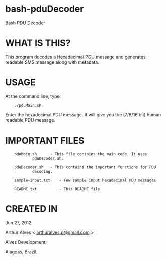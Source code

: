 bash-pduDecoder
===============

Bash PDU Decoder


WHAT IS THIS?
=====================================================

This program decodes a Hexadecimal PDU message and generates readable SMS message along with metadata.


USAGE
=====================================================

At the command line, type:

		./pduMain.sh

Enter the hexadecimal PDU message. It will give you the (7/8/16 bit) human readable PDU message.


IMPORTANT FILES
=====================================================

		pduMain.sh      - This file contains the main code. It uses
				pduDecoder.sh.

		pduDecoder.sh   - This contains the important functions for PDU
				decoding.

		sample-input.txt    - Few sample input hexadecimal PDU messages

		README.txt          - This README file



CREATED IN
=====================================================

Jun 27, 2012

Arthur Alves < arthuralves.p@gmail.com >

Alves Development.

Alagoas, Brazil.
